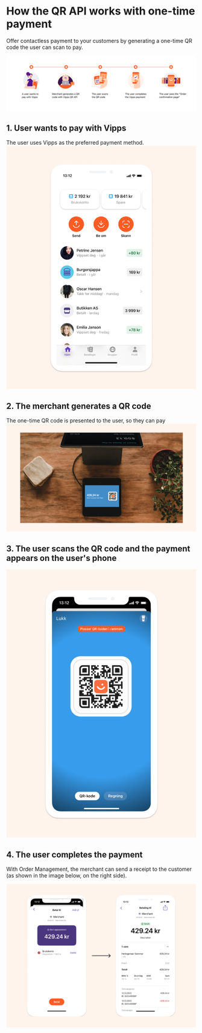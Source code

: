 <!-- START_METADATA
---
title: How the QR API works with one-time payment
sidebar_label: One-time payment
sidebar_position: 15
description: How the QR API works with one-time payment
pagination_next: null
pagination_prev: null
hide_table_of_contents: true
---
END_METADATA -->

# How the QR API works with one-time payment

Offer contactless payment to your customers by generating a one-time QR code the user can scan to pay.

![One-Time Payment QR how it works](../images/one-time-payment-qr-flow.svg)

## 1. User wants to pay with Vipps

The user uses Vipps as the preferred payment method.
![Image of Vipps app](../images/otp_qr_1.png)

## 2. The merchant generates a QR code

The one-time QR code is presented to the user, so they can pay
![Image of customer facing display with QR](../images/otp_qr_2.png)

## 3. The user scans the QR code and the payment appears on the user's phone

![phone scanning QR](../images/otp_qr_3.png)

## 4. The user completes the payment

With Order Management, the merchant can send a receipt to the customer (as shown in the image below, on the right side).

![image of Vipps app with completed purchase](../images/otp_qr_4.png)
